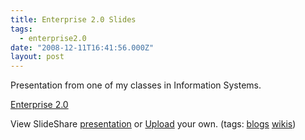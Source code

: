 ```yaml
---
title: Enterprise 2.0 Slides
tags:
  - enterprise2.0
date: "2008-12-11T16:41:56.000Z"
layout: post
---
```


Presentation from one of my classes in Information Systems.  

  


[Enterprise 2.0][0]

View SlideShare [presentation][1] or [Upload][2] your own. (tags: [blogs][3] [wikis][4])

[0]: http://www.slideshare.net/kylemathews/enterprise-20-presentation-838583?type=powerpoint "Enterprise 2.0"
[1]: http://www.slideshare.net/kylemathews/enterprise-20-presentation-838583?type=powerpoint "View Enterprise 2.0 on SlideShare"
[2]: http://www.slideshare.net/upload?type=powerpoint
[3]: http://slideshare.net/tag/blogs
[4]: http://slideshare.net/tag/wikis